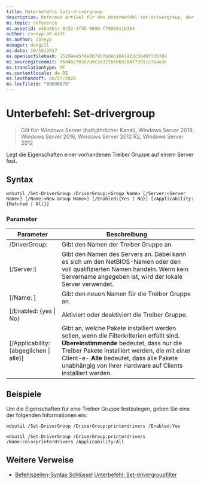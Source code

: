 ```yaml
---
title: Unterbefehls Satz-drivergroup
description: Referenz Artikel für den Unterbefehl set-drivergroup, der die Eigenschaften einer vorhandenen Treiber Gruppe auf einem Server festlegt.
ms.topic: reference
ms.assetid: e4ba9b1c-8c52-4fd5-969b-f7905611b364
author: coreyp-at-msft
ms.author: coreyp
manager: dongill
ms.date: 10/16/2017
ms.openlocfilehash: 15289ee5f4e8b705f6deb1841422c5b49f73b784
ms.sourcegitcommit: 96d46c702e7a9c3a321bbbb5284f73911c7baa3c
ms.translationtype: MT
ms.contentlocale: de-DE
ms.lasthandoff: 08/27/2020
ms.locfileid: "89036878"
---
```

# <a name="subcommand-set-drivergroup"></a>Unterbefehl: Set-drivergroup

> Gilt für: Windows Server (halbjährlicher Kanal), Windows Server 2019, Windows Server 2016, Windows Server 2012 R2, Windows Server 2012

Legt die Eigenschaften einer vorhandenen Treiber Gruppe auf einem Server fest.

## <a name="syntax"></a>Syntax
```
wdsutil /Set-DriverGroup /DriverGroup:<Group Name> [/Server:<Server Name>] [/Name:<New Group Name>] [/Enabled:{Yes | No}] [/Applicability:{Matched | All}]
```
### <a name="parameters"></a>Parameter
|Parameter|Beschreibung|
|-------|--------|
|/DriverGroup:<Group Name>|Gibt den Namen der Treiber Gruppe an.|
|[/Server:<Server name>]|Gibt den Namen des Servers an. Dabei kann es sich um den NetBIOS-Namen oder den voll qualifizierten Namen handeln. Wenn kein Servername angegeben ist, wird der lokale Server verwendet.|
|[/Name: <New Group Name> ]|Gibt den neuen Namen für die Treiber Gruppe an.|
|[/Enabled: {yes &#124; No}|Aktiviert oder deaktiviert die Treiber Gruppe.|
|[/Applicability: {abgeglichen &#124; alle}]|Gibt an, welche Pakete installiert werden sollen, wenn die Filterkriterien erfüllt sind. **Übereinstimmende** bedeutet, dass nur die Treiber Pakete installiert werden, die mit einer Client-e- **Alle** bedeutet, dass alle Pakete unabhängig von Ihrer Hardware auf Clients installiert werden.|
## <a name="examples"></a>Beispiele
Um die Eigenschaften für eine Treiber Gruppe festzulegen, geben Sie eine der folgenden Informationen ein:
```
wdsutil /Set-DriverGroup /DriverGroup:printerdrivers /Enabled:Yes
```
```
wdsutil /Set-DriverGroup /DriverGroup:printerdrivers /Name:colorprinterdrivers /Applicability:All
```
## <a name="additional-references"></a>Weitere Verweise
- [Befehlszeilen-Syntax Schlüssel](command-line-syntax-key.md) 
 [Unterbefehl: Set-drivergroupfilter](subcommand-set-drivergroupfilter.md)
